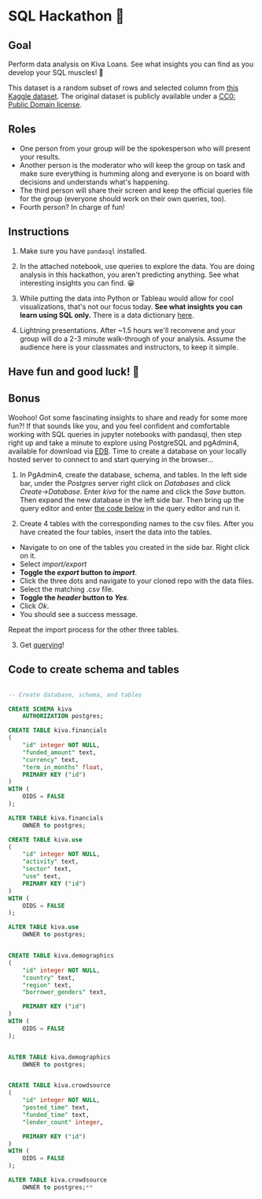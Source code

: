 # SQL Hackathon 🎉

## Goal

Perform data analysis on Kiva Loans. See what insights you can find as you develop your SQL muscles! 💪

This dataset is a random subset of rows and selected column from [this Kaggle dataset](https://www.kaggle.com/kiva/data-science-for-good-kiva-crowdfunding#kiva_loans.csv). The original dataset is publicly available under a [CC0: Public Domain license](https://creativecommons.org/publicdomain/zero/1.0/).

## Roles

- One person from your group will be the spokesperson who will present your results.
- Another person is the moderator who will keep the group on task and make sure everything is humming along and everyone is on board with decisions and understands what's happening.
- The third person will share their screen and keep the official queries file for the group (everyone should work on their own queries, too).
- Fourth person? In charge of fun!

## Instructions

1. Make sure you have `pandasql` installed.

2. In the attached notebook, use queries to explore the data. You are doing analysis in this hackathon, you aren't predicting anything. See what interesting insights you can find. 😀

3. While putting the data into Python or Tableau would allow for cool visualizations, that's not our focus today. __See what insights you can learn using SQL only.__ There is a data dictionary [here](./data_dictionary.md).

4. Lightning presentations. After ~1.5 hours we'll reconvene and your group will do a 2-3 minute walk-through of your analysis. Assume the audience here is your classmates and instructors, to keep it simple.


## Have fun and good luck! 🚀


## Bonus

Woohoo! Got some fascinating insights to share and ready for some more fun?! If that sounds like you, and you feel confident and comfortable working with SQL queries in jupyter notebooks with pandasql, then step right up and take a minute to explore using PostgreSQL and pgAdmin4, available for download via [EDB](https://www.enterprisedb.com/downloads/postgres-postgresql-downloads). Time to create a database on your locally hosted server to connect to and start querying in the browser...

1. In PgAdmin4, create the database, schema, and tables. In the left side bar, under the _Postgres_ server right click on _Databases_ and click _Create->Database_. Enter _kiva_ for the name and click the _Save_ button. Then expand the new database in the left side bar. Then bring up the query editor and enter [the code below](#code-to-create-schema-and-tables) in the query editor and run it.

2. Create 4 tables with the corresponding names to the csv files. After you have created the four tables, insert the data into the tables.

- Navigate to on one of the tables you created in the side bar. Right click on it.
- Select _import/export_
- __Toggle the _export_ button to _import___.
- Click the three dots and navigate to your cloned repo with the data files.
- Select the matching .csv file.
- __Toggle the _header_ button to *Yes*__.
- Click _Ok_.
- You should see a success message.

Repeat the import process for the other three tables.

3. Get [querying](https://www.pgadmin.org/docs/pgadmin4/development/query_tool.html)!


## Code to create schema and tables

```sql

-- Create database, schema, and tables

CREATE SCHEMA kiva
    AUTHORIZATION postgres;

CREATE TABLE kiva.financials
(
    "id" integer NOT NULL,
    "funded_amount" text,
    "currency" text,
    "term_in_months" float,
    PRIMARY KEY ("id")
)
WITH (
    OIDS = FALSE
);

ALTER TABLE kiva.financials
    OWNER to postgres;

CREATE TABLE kiva.use
(
    "id" integer NOT NULL,
    "activity" text,
    "sector" text,
    "use" text,
    PRIMARY KEY ("id")
)
WITH (
    OIDS = FALSE
);

ALTER TABLE kiva.use
    OWNER to postgres;


CREATE TABLE kiva.demographics
(
    "id" integer NOT NULL,
    "country" text,
    "region" text,
    "borrower_genders" text,

    PRIMARY KEY ("id")
)
WITH (
    OIDS = FALSE
);


ALTER TABLE kiva.demographics
    OWNER to postgres;


CREATE TABLE kiva.crowdsource
(
    "id" integer NOT NULL,
    "posted_time" text,
    "funded_time" text,
    "lender_count" integer,

    PRIMARY KEY ("id")
)
WITH (
    OIDS = FALSE
);

ALTER TABLE kiva.crowdsource
    OWNER to postgres;**
```
